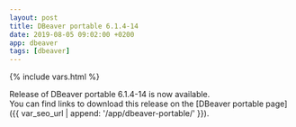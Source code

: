 ```yaml
---
layout: post
title: DBeaver portable 6.1.4-14
date: 2019-08-05 09:02:00 +0200
app: dbeaver
tags: [dbeaver]
---
```

{% include vars.html %}

Release of DBeaver portable 6.1.4-14 is now available.<br />
You can find links to download this release on the [DBeaver portable page]({{ var_seo_url | append: '/app/dbeaver-portable/' }}).